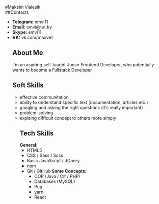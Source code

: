 #Maksim Vialesik  
##Contacts  
<ul>
  <li>   <strong> Telegram:</strong> emvi11
  <li>   <strong> Email:</strong>  emvi@tut.by 
  <li>   <strong> Skype:</strong>  emvi11 
  <li>   <strong> VK:</strong>  vk.com/maxve1
 <h2>About Me</h2>
 I'm an aspiring self-taught Junior Frontend Developer, who potentially wants to become a Fullstack Developer
 <h2>Soft Skills</h2> 
<ul>
<li>effective communitation
<li>ability to understand specific text (documentation, articles etc.)
<li>googling and asking the right questions (it's really important)
<li>problem-solving
<li>explaing difficult concept to others more simply
<h2>Tech Skills</h2>
  <strong> General:</strong>
  <ul>
  <li> HTML5
  <li> CSS / Sass / Scss
  <li> Basic JavaScript / JQuery
  <li> npm
  <li> Git / GitHub
    <strong> Some Concepts:</strong>
  <ul>
  <li> OOP (Java / C# / PHP)
 <li>Databases (MySQL)
<li>Pug
<li>yarn
<li>React
